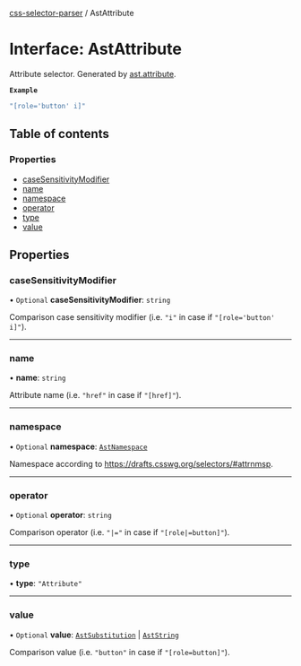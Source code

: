 [css-selector-parser](../README.md) / AstAttribute

# Interface: AstAttribute

Attribute selector.
Generated by [ast.attribute](AstFactory.md#attribute).

**`Example`**

```ts
"[role='button' i]"
```

## Table of contents

### Properties

- [caseSensitivityModifier](AstAttribute.md#casesensitivitymodifier)
- [name](AstAttribute.md#name)
- [namespace](AstAttribute.md#namespace)
- [operator](AstAttribute.md#operator)
- [type](AstAttribute.md#type)
- [value](AstAttribute.md#value)

## Properties

### caseSensitivityModifier

• `Optional` **caseSensitivityModifier**: `string`

Comparison case sensitivity modifier (i.e. `"i"` in case if `"[role='button' i]"`).

___

### name

• **name**: `string`

Attribute name (i.e. `"href"` in case if `"[href]"`).

___

### namespace

• `Optional` **namespace**: [`AstNamespace`](../README.md#astnamespace)

Namespace according to https://drafts.csswg.org/selectors/#attrnmsp.

___

### operator

• `Optional` **operator**: `string`

Comparison operator (i.e. `"|="` in case if `"[role|=button]"`).

___

### type

• **type**: ``"Attribute"``

___

### value

• `Optional` **value**: [`AstSubstitution`](AstSubstitution.md) \| [`AstString`](AstString.md)

Comparison value (i.e. `"button"` in case if `"[role=button]"`).
